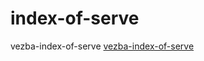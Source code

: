 # index-of-serve
vezba-index-of-serve
<a href="https://draganaberbatovic.github.io/index-of-serve">vezba-index-of-serve</a>
